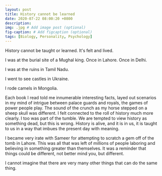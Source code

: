 ```yaml
---
layout: post
title: History cannot be learned
date: 2020-07-22 08:00:20 +0800
description: 
img: .jpg # Add image post (optional)
fig-caption: # Add figcaption (optional)
tags: [Biology, Personality, Psychology]
---
```


History cannot be taught or learned. It's felt and lived.

I was at the burial site of a Mughal king. Once in Lahore. Once in Delhi.

I was at the ruins in Tamil Nadu.

I went to see castles in Ukraine.

I rode camels in Mongolia.

Each book I read told me innumerable interesting facts, layed out scenarios in my mind of intrigue between palace guards and royals, the games of power people play. The sound of the crunch as my horse stepped on a sheep skull was different. I felt connected to the roll of history much more clearly. I too was part of the tumble. We are tempted to view history as something dead, but this is wrong. History is alive, and it is in us, it is taught to us in a way that imbues the present day with meaning.

I became very irate with Sameer for attempting to scratch a gem off of the tomb in Lahore. This was all that was left of millions of people laboring and believing in something greater than themselves. It was a reminder that things could be different, not better mind you, but different.

I cannot imagine that there are very many other things that can do the same thing.

